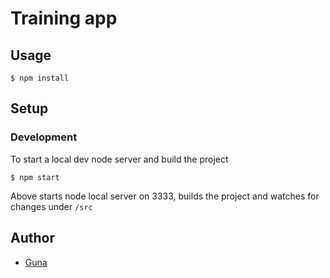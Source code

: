 # Training app

## Usage

```
$ npm install
```

## Setup

### Development

To start a local dev node server and build the project
```
$ npm start
```
Above starts node local server on 3333, builds the project and watches for changes under `/src`

## Author

- [Guna](https://github.com/Gunavel)
